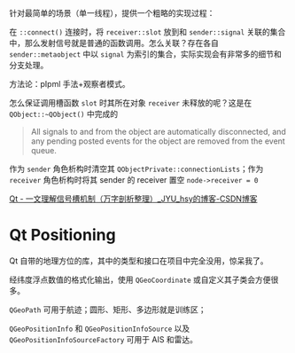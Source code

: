 针对最简单的场景（单一线程），提供一个粗略的实现过程：

在 `::connect()` 连接时，将 `receiver::slot` 放到和 `sender::signal` 关联的集合中，那么发射信号就是普通的函数调用。怎么关联？存在各自 `sender::metaobject` 中以 `signal` 为索引的集合，实际实现会有非常多的细节和分支处理。

方法论：pIpml 手法+观察者模式。

怎么保证调用槽函数 `slot` 时其所在对象 `receiver` 未释放的呢？这是在 `QObject::~QObject()` 中完成的

> All signals to and from the object are automatically disconnected, and any pending posted events for the object are removed from the event queue.

作为 `sender` 角色析构时清空其 `QObjectPrivate::connectionLists`；作为 `receiver` 角色析构时将其 sender 的 receiver 置空 `node->receiver = 0`

[Qt - 一文理解信号槽机制（万字剖析整理）_JYU_hsy的博客-CSDN博客](https://blog.csdn.net/weixin_40774605/article/details/109342536)

# Qt Positioning

Qt 自带的地理方位的库，其中的类型和接口在项目中完全没用，惊呆我了。

经纬度浮点数值的格式化输出，使用 `QGeoCoordinate` 或自定义其子类会方便很多。

`QGeoPath`  可用于航迹；圆形、矩形、多边形就是训练区；

`QGeoPositionInfo` 和 `QGeoPositionInfoSource`  以及 `QGeoPositionInfoSourceFactory` 可用于 AIS 和雷达。